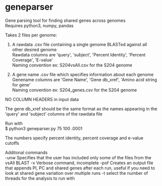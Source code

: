 # geneparser
Gene parsing tool for finding shared genes across genomes  
Requires python3, numpy, pandas  

Takes 2 files per genome:  

1) A rawdata .csv file containing a single genome BLASTed against all other desired genome  
Rawdata columns are 'query', 'subject', 'Percent Identity', 'Percent Coverage', 'E-value'  
Naming convention ex: S204vsAll.csv for the S204 genome  

2) A gene name .csv file which specifies information about each genome  
Genename columns are 'Gene Name', 'Gene db_xref', 'Amino acid string for gene'  
Naming convention ex: S204_genes.csv for the S204 genome  

NO COLUMN HEADERS in input data    

The gene db_xref should be the same format as the names appearing in the 'query' and 'subject' columns of the rawdata file  

Run with  
$ python3 geneparser.py 75 100 .0001  

The numbers specify percent identity, percent coverage and e-value cutoffs  

Additonal commands  
-unw Specifies that the user has included only some of the files from the vsAll BLAST 
-v Verbose command, incomplete
-pof Creates an output file that appends PI, PC and shared genes after each run, useful if you need to look at shared gene variation over multiple runs
-t select the number of threads for the analysis to run with 
